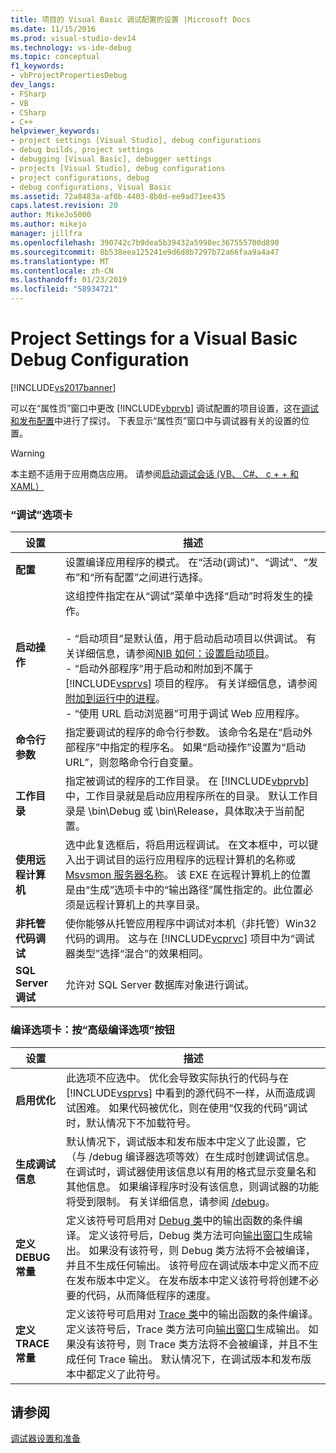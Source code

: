 ```yaml
---
title: 项目的 Visual Basic 调试配置的设置 |Microsoft Docs
ms.date: 11/15/2016
ms.prod: visual-studio-dev14
ms.technology: vs-ide-debug
ms.topic: conceptual
f1_keywords:
- vbProjectPropertiesDebug
dev_langs:
- FSharp
- VB
- CSharp
- C++
helpviewer_keywords:
- project settings [Visual Studio], debug configurations
- debug builds, project settings
- debugging [Visual Basic], debugger settings
- projects [Visual Studio], debug configurations
- project configurations, debug
- debug configurations, Visual Basic
ms.assetid: 72a8483a-af0b-4403-8b0d-ee9ad71ee435
caps.latest.revision: 20
author: MikeJo5000
ms.author: mikejo
manager: jillfra
ms.openlocfilehash: 390742c7b9dea5b39432a5998ec367555700d890
ms.sourcegitcommit: 8b538eea125241e9d6d8b7297b72a66faa9a4a47
ms.translationtype: MT
ms.contentlocale: zh-CN
ms.lasthandoff: 01/23/2019
ms.locfileid: "58934721"
---
```

# <a name="project-settings-for-a-visual-basic-debug-configuration"></a>Project Settings for a Visual Basic Debug Configuration
[!INCLUDE[vs2017banner](../includes/vs2017banner.md)]

可以在“属性页”窗口中更改 [!INCLUDE[vbprvb](../includes/vbprvb-md.md)] 调试配置的项目设置，这在[调试和发布配置](../debugger/how-to-set-debug-and-release-configurations.md)中进行了探讨。 下表显示“属性页”窗口中与调试器有关的设置的位置。  
  
> [!WARNING]
>  本主题不适用于应用商店应用。 请参阅[启动调试会话 (VB、 C#、 c + + 和 XAML）](../debugger/start-a-debugging-session-for-a-store-app-in-visual-studio-vb-csharp-cpp-and-xaml.md)  
  
### <a name="debug-tab"></a>“调试”选项卡  
  
|设置|描述|  
|-------------|-----------------|  
|**配置**|设置编译应用程序的模式。 在“活动(调试)”、“调试”、“发布”和“所有配置”之间进行选择。|  
|**启动操作**|这组控件指定在从“调试”菜单中选择“启动”时将发生的操作。<br /><br /> -   “启动项目”是默认值，用于启动启动项目以供调试。 有关详细信息，请参阅[NIB 如何：设置启动项目](http://msdn.microsoft.com/31465836-0911-48db-a5d9-e456b635e970)。<br />-   “启动外部程序”用于启动和附加到不属于 [!INCLUDE[vsprvs](../includes/vsprvs-md.md)] 项目的程序。 有关详细信息，请参阅[附加到运行中的进程](../debugger/attach-to-running-processes-with-the-visual-studio-debugger.md)。<br />-   “使用 URL 启动浏览器”可用于调试 Web 应用程序。|  
|**命令行参数**|指定要调试的程序的命令行参数。 该命令名是在“启动外部程序”中指定的程序名。 如果“启动操作”设置为“启动 URL”，则忽略命令行自变量。|  
|**工作目录**|指定被调试的程序的工作目录。 在 [!INCLUDE[vbprvb](../includes/vbprvb-md.md)] 中，工作目录就是启动应用程序所在的目录。 默认工作目录是 \bin\Debug 或 \bin\Release，具体取决于当前配置。|  
|**使用远程计算机**|选中此复选框后，将启用远程调试。 在文本框中，可以键入出于调试目的运行应用程序的远程计算机的名称或 [Msvsmon 服务器名称](http://msdn.microsoft.com/library/55b60ce7-834b-4e83-a10e-fe4248260a4c)。 该 EXE 在远程计算机上的位置是由“生成”选项卡中的“输出路径”属性指定的。此位置必须是远程计算机上的共享目录。|  
|**非托管代码调试**|使你能够从托管应用程序中调试对本机（非托管）Win32 代码的调用。 这与在 [!INCLUDE[vcprvc](../includes/vcprvc-md.md)] 项目中为“调试器类型”选择“混合”的效果相同。|  
|**SQL Server 调试**|允许对 SQL Server 数据库对象进行调试。|  
  
### <a name="compile-tab-press-advanced-compile-options-button"></a>编译选项卡：按“高级编译选项”按钮  
  
|设置|描述|  
|-------------|-----------------|  
|**启用优化**|此选项不应选中。 优化会导致实际执行的代码与在 [!INCLUDE[vsprvs](../includes/vsprvs-md.md)] 中看到的源代码不一样，从而造成调试困难。 如果代码被优化，则在使用“仅我的代码”调试时，默认情况下不加载符号。|  
|**生成调试信息**|默认情况下，调试版本和发布版本中定义了此设置，它（与 /debug 编译器选项等效）在生成时创建调试信息。 在调试时，调试器使用该信息以有用的格式显示变量名和其他信息。 如果编译程序时没有该信息，则调试器的功能将受到限制。 有关详细信息，请参阅 [/debug](http://msdn.microsoft.com/library/c2b0bea5-1d5e-499f-9bd5-4f6c6b715ea2)。|  
|**定义 DEBUG 常量**|定义该符号可启用对 [Debug 类](https://msdn.microsoft.com/library/system.diagnostics.debug.aspx)中的输出函数的条件编译。 定义该符号后，Debug 类方法可向[输出窗口](../ide/reference/output-window.md)生成输出。 如果没有该符号，则 Debug 类方法将不会被编译，并且不生成任何输出。 该符号应在调试版本中定义而不应在发布版本中定义。 在发布版本中定义该符号将创建不必要的代码，从而降低程序的速度。|  
|**定义 TRACE 常量**|定义该符号可启用对 [Trace 类](https://msdn.microsoft.com/library/system.diagnostics.trace.aspx)中的输出函数的条件编译。 定义该符号后，Trace 类方法可向[输出窗口](../ide/reference/output-window.md)生成输出。 如果没有该符号，则 Trace 类方法将不会被编译，并且不生成任何 Trace 输出。 默认情况下，在调试版本和发布版本中都定义了此符号。|  
  
## <a name="see-also"></a>请参阅  
 [调试器设置和准备](../debugger/debugger-settings-and-preparation.md)
